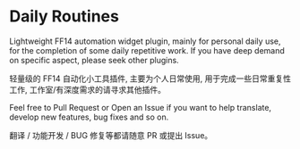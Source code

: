 # Daily Routines

Lightweight FF14 automation widget plugin, mainly for personal daily use, for the completion of some daily repetitive work. If you have deep demand on specific aspect, please seek other plugins.

轻量级的 FF14 自动化小工具插件, 主要为个人日常使用, 用于完成一些日常重复性工作, 工作室/有深度需求的请寻求其他插件。

Feel free to Pull Request or Open an Issue if you want to help translate, develop new features, bug fixes and so on.

翻译 / 功能开发 / BUG 修复等都请随意 PR 或提出 Issue。